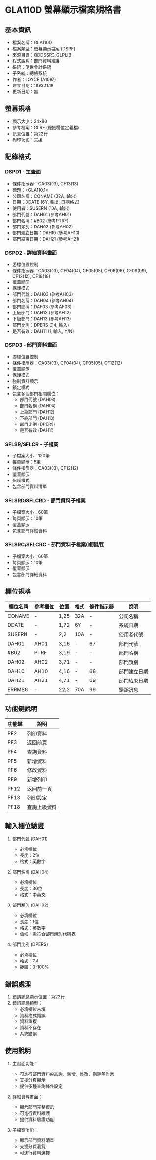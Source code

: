 # GLA110D 螢幕顯示檔案規格書

## 基本資訊
- 檔案名稱：GLA110D
- 檔案類型：螢幕顯示檔案 (DSPF)
- 來源目錄：QDDSSRC_GLPLIB
- 程式說明：部門資料維護
- 系統：茂世會計系統
- 子系統：總帳系統
- 作者：JOYCE (A1087)
- 建立日期：1992.11.16
- 更新日期：無

## 螢幕規格
- 顯示大小：24x80
- 參考檔案：GLRF (總帳欄位定義檔)
- 訊息位置：第22行
- 列印功能：支援

## 記錄格式
### DSPD1 - 主畫面
- 條件指示器：CA03(03), CF13(13)
- 標題：<GLA110.1>
- 公司名稱：CONAME (32A, 輸出)
- 日期：DDATE (6Y, 輸出, 日期格式)
- 使用者：$USERN (10A, 輸出)
- 部門代號：DAH01 (參考AH01)
- 部門名稱：#B02 (參考PTRF)
- 部門類別：DAH02 (參考AH02)
- 部門建立日期：DAH10 (參考AH10)
- 部門結束日期：DAH21 (參考AH21)

### DSPD2 - 詳細資料畫面
- 游標位置控制
- 條件指示器：CA03(03), CF04(04), CF05(05), CF06(06), CF09(09), CF12(12), CF18(18)
- 覆蓋顯示
- 保護模式
- 部門代號：DAH03 (參考AH03)
- 部門名稱：DAH04 (參考AH04)
- 部門簡稱：DAF03 (參考AF03)
- 上級部門：DAH12 (參考AH12)
- 下級部門：DAH13 (參考AH13)
- 部門比例：DPERS (7,4, 輸入)
- 是否有效：DAH11 (1, 輸入, Y/N)

### DSPD3 - 部門資料畫面
- 游標位置控制
- 條件指示器：CA03(03), CF04(04), CF05(05), CF12(12)
- 覆蓋顯示
- 保護模式
- 強制資料顯示
- 鎖定模式
- 包含多個部門相關欄位：
  - 部門代號 (DAH03)
  - 部門名稱 (DAH04)
  - 上級部門 (DAH12)
  - 下級部門 (DAH13)
  - 部門比例 (DPERS)
  - 是否有效 (DAH11)

### SFLSR/SFLCR - 子檔案
- 子檔案大小：120筆
- 每頁顯示：5筆
- 條件指示器：CA03(03), CF12(12)
- 覆蓋顯示
- 保護模式
- 包含部門資料清單

### SFLSRD/SFLCRD - 部門資料子檔案
- 子檔案大小：60筆
- 每頁顯示：10筆
- 覆蓋顯示
- 包含部門詳細資料

### SFLSRC/SFLCRC - 部門資料子檔案(複製用)
- 子檔案大小：60筆
- 每頁顯示：10筆
- 覆蓋顯示
- 包含部門詳細資料

## 欄位規格
| 欄位名稱 | 參考欄位 | 位置 | 格式 | 條件指示器 | 說明 |
|---------|---------|------|------|------------|------|
| CONAME | - | 1,25 | 32A | - | 公司名稱 |
| DDATE | - | 1,72 | 6Y | - | 系統日期 |
| $USERN | - | 2,2 | 10A | - | 使用者代號 |
| DAH01 | AH01 | 3,16 | - | 67 | 部門代號 |
| #B02 | PTRF | 3,19 | - | - | 部門名稱 |
| DAH02 | AH02 | 3,71 | - | - | 部門類別 |
| DAH10 | AH10 | 4,16 | - | 68 | 部門建立日期 |
| DAH21 | AH21 | 4,71 | - | 69 | 部門結束日期 |
| ERRMSG | - | 22,2 | 70A | 99 | 錯誤訊息 |

## 功能鍵說明
| 功能鍵 | 說明 |
|-------|------|
| PF2 | 列印資料 |
| PF3 | 返回前頁 |
| PF4 | 查詢資料 |
| PF5 | 新增資料 |
| PF6 | 修改資料 |
| PF9 | 新增列印 |
| PF12 | 返回前一頁 |
| PF13 | 列印設定 |
| PF18 | 查詢上級資料 |

## 輸入欄位驗證
1. 部門代號 (DAH01)
   - 必填欄位
   - 長度：2位
   - 格式：英數字

2. 部門名稱 (DAH04)
   - 必填欄位
   - 長度：30位
   - 格式：中英文

3. 部門類別 (DAH02)
   - 必填欄位
   - 長度：1位
   - 格式：英數字
   - 值域：需符合部門類別代碼表

4. 部門比例 (DPERS)
   - 必填欄位
   - 格式：7,4
   - 範圍：0-100%

## 錯誤處理
1. 錯誤訊息顯示位置：第22行
2. 錯誤訊息類型：
   - 必填欄位未填
   - 資料格式錯誤
   - 資料重複
   - 資料不存在
   - 系統錯誤

## 使用說明
1. 主畫面功能：
   - 可進行部門資料的查詢、新增、修改、刪除等作業
   - 支援分頁顯示
   - 提供多種查詢條件設定

2. 詳細資料畫面：
   - 顯示部門完整資訊
   - 可進行資料維護
   - 提供資料驗證功能

3. 子檔案功能：
   - 顯示部門資料清單
   - 支援分頁瀏覽
   - 可進行資料選擇 